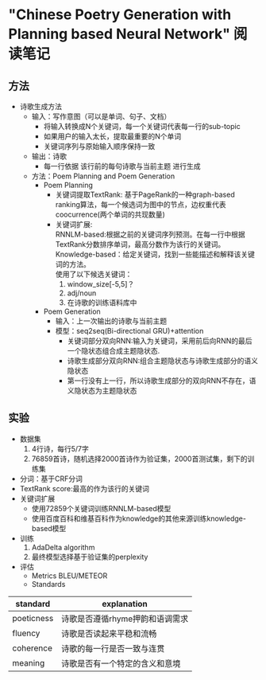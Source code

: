 # "Chinese Poetry Generation with Planning based Neural Network" 阅读笔记

## 方法
- 诗歌生成方法
	- 输入：写作意图（可以是单词、句子、文档）
		- 将输入转换成N个关键词，每一个关键词代表每一行的sub-topic
		- 如果用户的输入太长，提取最重要的N个单词
		- 关键词序列与原始输入顺序保持一致
	- 输出：诗歌
		- 每一行依据 该行前的每句诗歌与当前主题 进行生成
	- 方法：Poem Planning and Poem Generation
		- Poem Planning
			- 关键词提取TextRank: 基于PageRank的一种graph-based ranking算法，每一个候选词为图中的节点，边权重代表coocurrence(两个单词的共现数量)  
			- 关键词扩展:  
				RNNLM-based:根据之前的关键词序列预测。在每一行中根据TextRank分数排序单词，最高分数作为该行的关键词。  
				Knowledge-based：给定关键词，找到一些能描述和解释该关键词的方法。  
				使用了以下候选关键词：
				1. window_size[-5,5]？
				1. adj/noun
				1. 在诗歌的训练语料库中
		- Poem Generation
			- 输入：上一次输出的诗歌与当前主题
			- 模型：seq2seq(Bi-directional GRU)+attention
				- 关键词部分双向RNN:输入为关键词<EOS>，采用前后向RNN的最后一个隐状态组合成主题隐状态.
				- 诗歌生成部分双向RNN:组合主题隐状态与诗歌生成部分的语义隐状态
				- 第一行没有上一行，所以诗歌生成部分的双向RNN不存在，语义隐状态为主题隐状态
## 实验
- 数据集  
	1. 4行诗，每行5/7字		
	1. 76859首诗，随机选择2000首诗作为验证集，2000首测试集，剩下的训练集
- 分词：基于CRF分词
- TextRank score:最高的作为该行的关键词
- 关键词扩展
	- 使用72859个关键词训练RNNLM-based模型
	- 使用百度百科和维基百科作为knowledge的其他来源训练knowledge-based模型
- 训练
	1. AdaDelta algorithm
    1. 最终模型选择基于验证集的perplexity
- 评估
	- Metrics
	BLEU/METEOR
	- Standards
	
| standard | explanation |
|----------|------|
| poeticness | 诗歌是否遵循rhyme押韵和语调需求 |
| fluency | 诗歌是否读起来平稳和流畅|
| coherence | 诗歌的每一行是否一致与连贯 |
| meaning | 诗歌是否有一个特定的含义和意境 |




